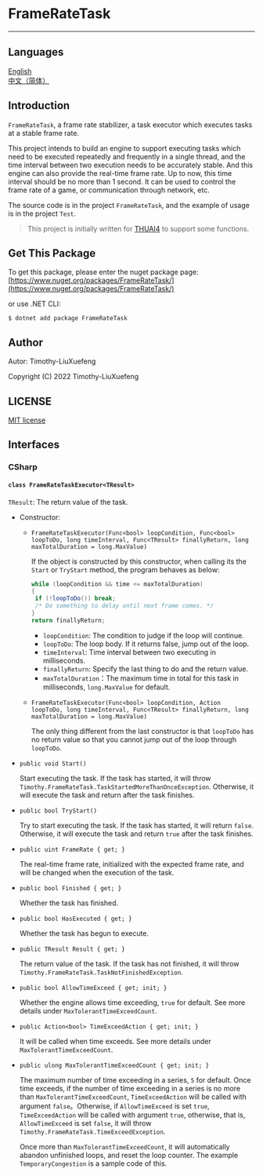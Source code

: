 # FrameRateTask

---

## Languages

[English](https://github.com/Timothy-LiuXuefeng/FrameRateTask/blob/master/README.md)  
[中文（简体）](https://github.com/Timothy-LiuXuefeng/FrameRateTask/blob/master/README.zh-CN.md)

## Introduction

`FrameRateTask`, a frame rate stabilizer, a task executor which executes tasks at a stable frame rate.  

This project intends to build an engine to support executing tasks which need to be executed repeatedly and frequently in a single thread, and the time interval between two execution needs to be accurately stable. And this engine can also provide the real-time frame rate. Up to now, this time interval should be no more than 1 second. It can be used to control the frame rate of a game, or communication through network, etc. 

The source code is in the project `FrameRateTask`, and the example of usage is in the project `Test`.

> This project is initially written for [THUAI4](https://github.com/eesast/THUAI4) to support some functions.

## Get This Package

To get this package, please enter the nuget package page: [https://www.nuget.org/packages/FrameRateTask/](https://www.nuget.org/packages/FrameRateTask/)

or use .NET CLI:  

```shell
$ dotnet add package FrameRateTask
```

## Author

Autor: Timothy-LiuXuefeng

Copyright (C) 2022 Timothy-LiuXuefeng

## LICENSE

[MIT license](./LICENSE.txt)

## Interfaces  

### CSharp  

#### `class FrameRateTaskExecutor<TResult>`

`TResult`: The return value of the task.

+ Constructor:

  + `FrameRateTaskExecutor(Func<bool> loopCondition, Func<bool> loopToDo, long timeInterval, Func<TResult> finallyReturn, long maxTotalDuration = long.MaxValue)`  

    If the object is constructed by this constructor, when calling its the `Start` or `TryStart` method, the program behaves as below:  

    ```c#
    while (loopCondition && time <= maxTotalDuration)
    {
     if (!loopToDo()) break;
     /* Do something to delay until next frame comes. */
    }
    return finallyReturn;
    ```

    + `loopCondition`: The condition to judge if the loop will continue.
    + `loopToDo`: The loop body. If it returns false, jump out of the loop.
    + `timeInterval`: Time interval between two executing in milliseconds.
    + `finallyReturn`: Specify the last thing to do and the return value.
    + `maxTotalDuration`：The maximum time in total for this task in milliseconds, `long.MaxValue` for default.

  + `FrameRateTaskExecutor(Func<bool> loopCondition, Action loopToDo, long timeInterval, Func<TResult> finallyReturn, long maxTotalDuration = long.MaxValue)`

    The only thing different from the last constructor is that `loopToDo` has no return value so that you cannot jump out of the loop through `loopToDo`.

+ `public void Start()`

  Start executing the task. If the task has started, it will throw `Timothy.FrameRateTask.TaskStartedMoreThanOnceException`. Otherwise, it will execute the task and return after the task finishes. 

+ `public bool TryStart()`

  Try to start executing the task. If the task has started, it will return `false`. Otherwise, it will execute the task and return `true` after the task finishes.  

+ `public uint FrameRate { get; }`

  The real-time frame rate, initialized with the expected frame rate, and will be changed when the execution of the task.

+ `public bool Finished { get; }`

  Whether the task has finished.

+ `public bool HasExecuted { get; }`

  Whether the task has begun to execute.

+ `public TResult Result { get; }`

  The return value of the task. If the task has not finished, it will throw `Timothy.FrameRateTask.TaskNotFinishedException`.

+ `public bool AllowTimeExceed { get; init; }`

  Whether the engine allows time exceeding, `true` for default. See more details under `MaxTolerantTimeExceedCount`.

+ `public Action<bool> TimeExceedAction { get; init; }`

  It will be called when time exceeds. See more details under `MaxTolerantTimeExceedCount`.

+ `public ulong MaxTolerantTimeExceedCount { get; init; }`

  The maximum number of time exceeding in a series, `5` for default. Once time exceeds, if the number of time exceeding in a series is no more than `MaxTolerantTimeExceedCount`, `TimeExceedAction` will be called with argument `false`。Otherwise, if `AllowTimeExceed` is set `true`, `TimeExceedAction` will be called with argument `true`, otherwise, that is, `AllowTimeExceed` is set `false`, it will throw `Timothy.FrameRateTask.TimeExceedException`.

  Once more than `MaxTolerantTimeExceedCount`, it will automatically abandon unfinished loops, and reset the loop counter. The example `TemporaryCongestion` is a sample code of this.

